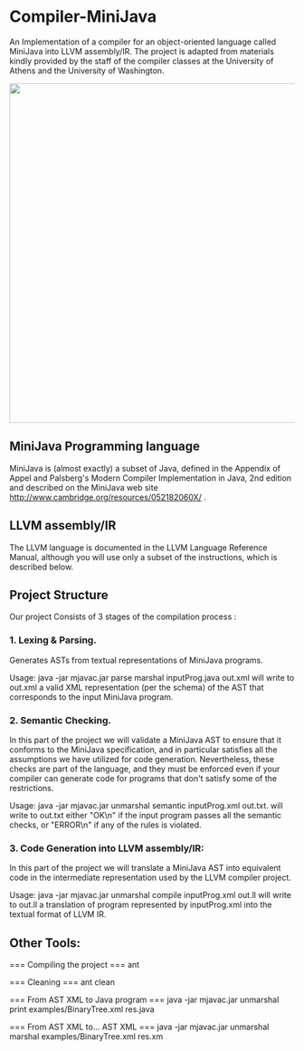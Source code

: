 # Compiler-MiniJava
An Implementation of a compiler for an object-oriented language called MiniJava into LLVM assembly/IR.
The project is adapted from materials kindly provided by the staff of the compiler classes at the University of Athens and the University of Washington.

<img src="https://github.com/rickben/CompilerMiniJava/blob/master/%E2%80%8Fcompiler.JPG" width="600" /> 

## MiniJava Programming language
MiniJava is (almost exactly) a subset of Java, defined in the Appendix of Appel and Palsberg's Modern Compiler Implementation in Java, 2nd edition and described on the MiniJava web site http://www.cambridge.org/resources/052182060X/ .

## LLVM assembly/IR

The LLVM language is documented in the LLVM Language Reference Manual, although you will use only a subset of the instructions, which is described below.


## Project Structure
Our project Consists of 3 stages of the compilation process :

### 1. Lexing & Parsing.
Generates ASTs from textual representations of MiniJava programs.

Usage: java -jar mjavac.jar parse marshal inputProg.java out.xml
will write to out.xml a valid XML representation (per the schema) of the AST that corresponds to the input MiniJava program.

### 2. Semantic Checking.
In this part of the project we will validate a MiniJava AST to ensure that it conforms to the MiniJava specification, and in particular satisfies all the assumptions we have utilized for code generation. Nevertheless, these checks are part of the language, and they must be enforced even if your compiler can generate code for programs that don't satisfy some of the restrictions.

Usage: java -jar mjavac.jar unmarshal semantic inputProg.xml out.txt.
will write to out.txt either "OK\n" if the input program passes all the semantic checks, or "ERROR\n" if any of the rules is violated.

### 3. Code Generation into LLVM assembly/IR:
In this part of the project we will translate a MiniJava AST into equivalent code in the intermediate representation used by the LLVM compiler project.

Usage: java -jar mjavac.jar unmarshal compile inputProg.xml out.ll
will write to out.ll a translation of program represented by inputProg.xml into the textual format of LLVM IR.

## Other Tools:
=== Compiling the project === ant

=== Cleaning === ant clean

=== From AST XML to Java program === java -jar mjavac.jar unmarshal print examples/BinaryTree.xml res.java

=== From AST XML to... AST XML === java -jar mjavac.jar unmarshal marshal examples/BinaryTree.xml res.xm
